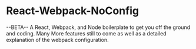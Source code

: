 # React-Webpack-NoConfig
--BETA--
A React, Webpack, and Node boilerplate to get you off the ground and coding. Many More features still to come as well as a detailed explanation of the webpack configuration. 

